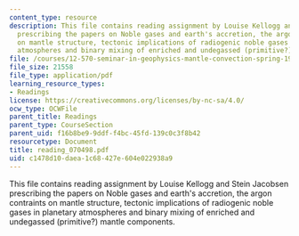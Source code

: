 ```yaml
---
content_type: resource
description: This file contains reading assignment by Louise Kellogg and Stein Jacobsen
  prescribing the papers on Noble gases and earth's accretion, the argon contraints
  on mantle structure, tectonic implications of radiogenic noble gases in planetary
  atmospheres and binary mixing of enriched and undegassed (primitive?) mantle components.
file: /courses/12-570-seminar-in-geophysics-mantle-convection-spring-1998/c1478d10daea1c68427e604e022938a9_reading_070498.pdf
file_size: 21558
file_type: application/pdf
learning_resource_types:
- Readings
license: https://creativecommons.org/licenses/by-nc-sa/4.0/
ocw_type: OCWFile
parent_title: Readings
parent_type: CourseSection
parent_uid: f16b8be9-9ddf-f4bc-45fd-139c0c3f8b42
resourcetype: Document
title: reading_070498.pdf
uid: c1478d10-daea-1c68-427e-604e022938a9
---
```

This file contains reading assignment by Louise Kellogg and Stein Jacobsen prescribing the papers on Noble gases and earth's accretion, the argon contraints on mantle structure, tectonic implications of radiogenic noble gases in planetary atmospheres and binary mixing of enriched and undegassed (primitive?) mantle components.